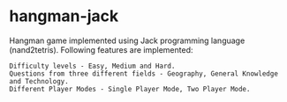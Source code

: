 # hangman-jack
Hangman game implemented using Jack programming language (nand2tetris). Following features are implemented:
```
Difficulty levels - Easy, Medium and Hard.
Questions from three different fields - Geography, General Knowledge and Technology.
Different Player Modes - Single Player Mode, Two Player Mode.
```
